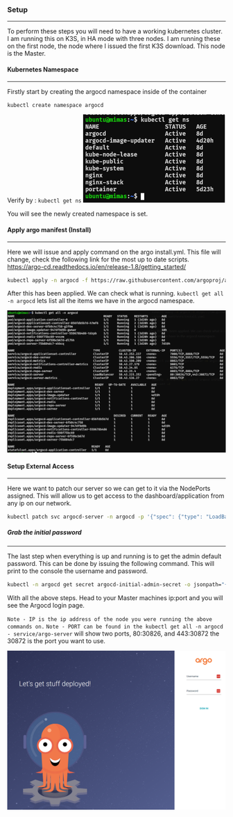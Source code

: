 
### Setup
---

To perform these steps you will need to have a working kubernetes cluster. I am running this on K3S, in HA mode with three nodes. I am running these on the first node, the node where I issued the first K3S download. This node is the Master. 


#### Kubernetes Namespace
---

Firstly start by creating the argocd namespace inside of the container

```bash
kubectl create namespace argocd
```

Verify by : `kubectl get ns`
![](Pasted%20image%2020230315111335.png)

You will see the newly created namespace is set.


#### Apply argo manifest (Install)
---
Here we will issue and apply command on the argo install.yml. This file will change, check the following link for the most up to date scripts. https://argo-cd.readthedocs.io/en/release-1.8/getting_started/

```bash
kubectl apply -n argocd -f https://raw.githubusercontent.com/argoproj/argo-cd/stable/manifests/install.yaml
```

After this has been applied. We can check what is running. `kubectl get all -n argocd` lets list all the items we have in the argocd namespace.

![](Pasted%20image%2020230315111710.png)


#### Setup External Access
---

Here we want to patch our server so we can get to it via the NodePorts assigned. This will allow us to get access to the dashboard/application from any ip on our network.

```bash
kubectl patch svc argocd-server -n argocd -p '{"spec": {"type": "LoadBalancer"}}'
```


##### Grab the initial password
---

The last step when everything is up and running is to get the admin default password. This can be done by issuing the following command. This will print to the console the username and password.

```bash
kubectl -n argocd get secret argocd-initial-admin-secret -o jsonpath="{.data.password}" | base64 -d
```

With all the above steps. Head to your Master machines ip:port and you will see the Argocd login page.

`Note - IP is the ip address of the node you were running the above commands on.`
`Note - PORT can be found in the kubectl get all -n argocd - service/argo-server` will show two ports, 80:30826, and 443:30872 the 30872 is the port you want to use.  

![](Pasted%20image%2020230315112058.png)